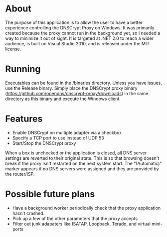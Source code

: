 About
=====
The purpose of this application is to allow the user to have a better experience controlling the DNSCrypt Proxy on Windows. It was primarily created because the proxy cannot run in the background yet, so I needed a way to minimize it out of sight. It is targeted at .NET 2.0 to reach a wider audience, is built on Visual Studio 2010, and is released under the MIT license.

Running
=======
Executables can be found in the /binaries directory. Unless you have issues, use the Release binary.
Simply place the DNSCrypt proxy binary (https://github.com/opendns/dnscrypt-proxy/downloads) in the same directory as this binary and execute the Windows client.

Features
========
- Enable DNSCrypt on multiple adapter via a checkbox
- Specify a TCP port to use instead of UDP 53
- Start/Stop the DNSCrypt proxy

When a box is unchecked or the application is closed, all DNS server settings are reverted to their original state. This is so that browsing doesn't break if the proxy isn't restarted on the next system start. The "(Automatic)" marker appears if no DNS servers were assigned and they are provided by the router/ISP.

Possible future plans
=====================
- Have a background worker periodically check that the proxy application hasn't crashed.
- Pick up a few of the other parameters that the proxy accepts
- Filter out junk adapaters like ISATAP, Loopback, Terado, and virtual mini-ports